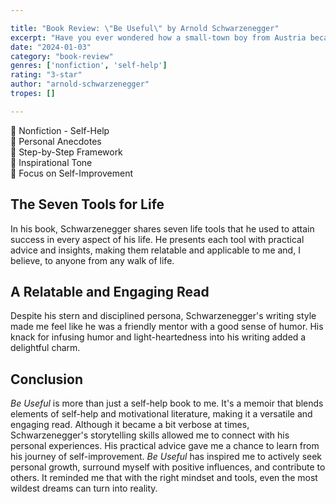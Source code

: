 ```yaml
---

title: "Book Review: \"Be Useful\" by Arnold Schwarzenegger"
excerpt: "Have you ever wondered how a small-town boy from Austria became a world-renowned bodybuilder, a Hollywood superstar, and the governor of California? I found my answers in Arnold Schwarzenegger's memoir."
date: "2024-01-03"
category: "book-review"
genres: ['nonfiction', 'self-help']
rating: "3-star"
author: "arnold-schwarzenegger"
tropes: []

---
```



📍 Nonfiction - Self-Help  
📍 Personal Anecdotes  
📍 Step-by-Step Framework  
📍 Inspirational Tone  
📍 Focus on Self-Improvement  
  

## The Seven Tools for Life
In his book, Schwarzenegger shares seven life tools that he used to attain success in every aspect of his life. He presents each tool with practical advice and insights, making them relatable and applicable to me and, I believe, to anyone from any walk of life.


## A Relatable and Engaging Read
Despite his stern and disciplined persona, Schwarzenegger's writing style made me feel like he was a friendly mentor with a good sense of humor. His knack for infusing humor and light-heartedness into his writing added a delightful charm.

## Conclusion
*Be Useful* is more than just a self-help book to me. It's a memoir that blends elements of self-help and motivational literature, making it a versatile and engaging read. Although it became a bit verbose at times, Schwarzenegger's storytelling skills allowed me to connect with his personal experiences. His practical advice gave me a chance to learn from his journey of self-improvement. *Be Useful* has inspired me to actively seek personal growth, surround myself with positive influences, and contribute to others. It reminded me that with the right mindset and tools, even the most wildest dreams can turn into reality.
